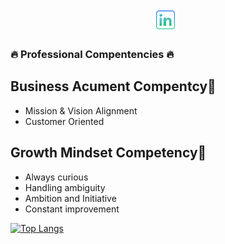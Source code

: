 

<p align="center">
    <a href="https://www.linkedin.com/in/JustinTabios/" target="_blank" rel="noopener
    noreferrer"><img height="38" src="icons8-linkedin-64.png"></a>&nbsp;&nbsp;
</p>




### 🔥 Professional Compentencies 🔥


## Business Acument Compentcy👔
- Mission & Vision Alignment
- Customer Oriented
## Growth Mindset Competency🧠
- Always curious 
- Handling ambiguity
- Ambition and Initiative
- Constant improvement 

[![Top Langs](https://github-readme-stats.vercel.app/api/top-langs/?username=AnnyeongAloha&theme=midnight-purple)](https://github.com/AnnyeongAloha/github-readme-stats)


<!--
**AnnyeongAloha/AnnyeongAloha** is a ✨ _special_ ✨ repository because its `README.md` (this file) appears on your GitHub profile.

Here are some ideas to get you started:

- 🔭 I’m currently working on ...
- 🌱 I’m currently learning ...
- 👯 I’m looking to collaborate on ...
- 🤔 I’m looking for help with ...
- 💬 Ask me about ...
- 📫 How to reach me: ...
- 😄 Pronouns: ...
- ⚡ Fun fact: ...
-->
